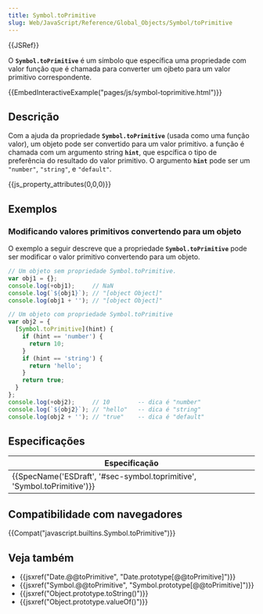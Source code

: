 ```yaml
---
title: Symbol.toPrimitive
slug: Web/JavaScript/Reference/Global_Objects/Symbol/toPrimitive
---
```


{{JSRef}}

O **`Symbol.toPrimitive`** é um símbolo que específica uma propriedade com valor função que é chamada para converter um ojbeto para um valor primitivo correspondente.

{{EmbedInteractiveExample("pages/js/symbol-toprimitive.html")}}

## Descrição

Com a ajuda da propriedade **`Symbol.toPrimitive`** (usada como uma função valor), um objeto pode ser convertido para um valor primitivo. a função é chamada com um argumento string **`hint`**, que espcífica o tipo de preferência do resultado do valor primitivo. O argumento **`hint`** pode ser um `"number"`, `"string"`, e `"default"`.

{{js_property_attributes(0,0,0)}}

## Exemplos

### Modificando valores primitivos convertendo para um objeto

O exemplo a seguir descreve que a propriedade **`Symbol.toPrimitive`** pode ser modificar o valor primitivo convertendo para um objeto.

```js
// Um objeto sem propriedade Symbol.toPrimitive.
var obj1 = {};
console.log(+obj1);     // NaN
console.log(`${obj1}`); // "[object Object]"
console.log(obj1 + ''); // "[object Object]"

// Um objeto com propriedade Symbol.toPrimitive
var obj2 = {
  [Symbol.toPrimitive](hint) {
    if (hint == 'number') {
      return 10;
    }
    if (hint == 'string') {
      return 'hello';
    }
    return true;
  }
};
console.log(+obj2);     // 10        -- dica é "number"
console.log(`${obj2}`); // "hello"   -- dica é "string"
console.log(obj2 + ''); // "true"    -- dica é "default"
```

## Especificações

| Especificação                                                                                    |
| ------------------------------------------------------------------------------------------------ |
| {{SpecName('ESDraft', '#sec-symbol.toprimitive', 'Symbol.toPrimitive')}} |

## Compatibilidade com navegadores

{{Compat("javascript.builtins.Symbol.toPrimitive")}}

## Veja também

- {{jsxref("Date.@@toPrimitive", "Date.prototype[@@toPrimitive]")}}
- {{jsxref("Symbol.@@toPrimitive", "Symbol.prototype[@@toPrimitive]")}}
- {{jsxref("Object.prototype.toString()")}}
- {{jsxref("Object.prototype.valueOf()")}}
